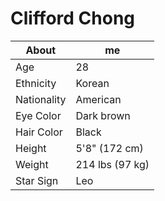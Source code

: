 # Clifford Chong

| About | me |
| ---- | ---- |
| Age | 28 |
| Ethnicity | Korean |
| Nationality | American |
| Eye Color | Dark brown |
| Hair Color | Black|
| Height | 5'8" (172 cm) |
| Weight | 214 lbs (97 kg) |
| Star Sign | Leo |
